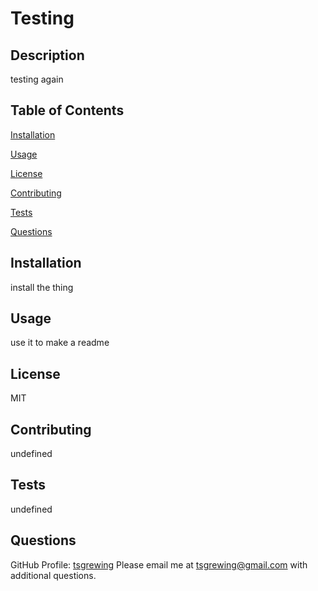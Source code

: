 # Testing

  ## Description
  testing again
  
  ## Table of Contents
  [Installation](#Installation)

  [Usage](#Usage)

  [License](#License)

  [Contributing](#Contributing)

  [Tests](#Tests)
  
  [Questions](#Questions)
  
  ## Installation
  install the thing
  
  ## Usage
  use it to make a readme
  
  ## License
  MIT
  
  ## Contributing
  undefined
  
  ## Tests
  undefined
  
  ## Questions 
  GitHub Profile: [tsgrewing](http://github.com/tsgrewing)
  Please email me at tsgrewing@gmail.com with additional questions.